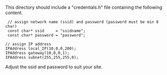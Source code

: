 
This directory should include a "credentials.h" file containing the following content.

     // assign network name (ssid) and password (password must be min 8 char)
     const char* ssid     = "ssidname";
     const char* password = "password";

    // assign IP address
    IPAddress local_IP(10,0,0,200);
    IPAddress gateway(10,0,0,1);
    IPAddress subnet(255,255,255,0);

Adjust the ssid and password to suit your site.
